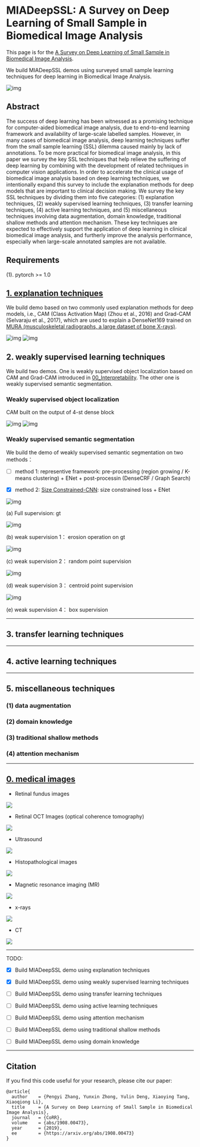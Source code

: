 # MIADeepSSL: A Survey on Deep Learning of Small Sample in Biomedical Image Analysis

This page is for the [A Survey on Deep Learning of Small Sample in Biomedical Image Analysis](https://arxiv.org/abs/1908.00473).

We build MIADeepSSL demos using surveyed small sample learning techniques for deep learning in Biomedical Image Analysis. 


![img](./chart.jpg)


## Abstract

The success of deep learning has been witnessed as a promising technique for computer-aided biomedical image analysis, due to end-to-end learning framework and availability of large-scale labelled samples. However, in many cases of biomedical image analysis, deep learning techniques suffer from the small sample learning (SSL) dilemma caused mainly by lack of annotations. To be more practical for biomedical image analysis, in this paper we survey the key SSL techniques that help relieve the suffering of deep learning by combining with the development of related techniques in computer vision applications. In order to accelerate the clinical usage of biomedical image analysis based on deep learning techniques, we intentionally expand this survey to include the explanation methods for deep models that are important to clinical decision making. We survey the key SSL techniques by dividing them into five categories: (1) explanation techniques, (2) weakly supervised learning techniques, (3) transfer learning techniques, (4) active learning techniques, and (5) miscellaneous techniques involving data augmentation, domain knowledge, traditional shallow methods and attention mechanism. These key techniques are expected to effectively support the application of deep learning in clinical biomedical image analysis, and furtherly improve the analysis performance, especially when large-scale annotated samples are not available.

## Requirements

(1). pytorch >= 1.0





## [1. explanation techniques](./00_Interpretability)

We build demo based on two commonly used explanation methods for deep models, i.e., CAM (Class Activation Map) (Zhou et al., 2016) and Grad-CAM (Selvaraju et al., 2017), which are used to explain a DenseNet169 trained on [MURA (musculoskeletal radiographs, a large dataset of bone X-rays)](https://stanfordmlgroup.github.io/competitions/mura/).


![img](00_Interpretability/images/image2.png)
![img](00_Interpretability/images/image2_cam.png)

## 2. weakly supervised learning techniques

We build two demos. One is weakly supervised object localization based on CAM and Grad-CAM introduced in [00_Interpretability](./00_Interpretability). The other one is weakly supervised semantic segmentation.

### Weakly supervised object localization

CAM built on the output of 4-st dense block

![img](./01_WeaklySupervised/images/image2_cam.png)
![img](./01_WeaklySupervised/images/image2_cam_p.png)


### Weakly supervised semantic segmentation

We build the demo of weakly supervised semantic segmentation on two methods：

- [ ] method 1: representive framework: pre-processing (region growing / K-means clustering) + ENet + post-processin (DenseCRF / Graph Search)

- [x] method 2: [Size Constrained-CNN](https://arxiv.org/abs/1805.04628): size constrained loss + ENet

![img](./01_WeaklySupervised/images/Figure_fs.png)

(a) Full supervision: gt

![img](./01_WeaklySupervised/images/Figure_ep.png)

(b) weak supervision 1： erosion operation on gt



![img](./01_WeaklySupervised/images/Figure_rand.png)

(c) weak supervision 2： random point supervision 


![img](./01_WeaklySupervised/images/Figure_centroid.png)

(d) weak supervision 3： centroid point supervision 

![img](./01_WeaklySupervised/images/Figure_box.png)

(e) weak supervision 4： box supervision


------------

## 3. transfer learning techniques



------------

## 4. active learning techniques


------------


## 5. miscellaneous techniques


### (1) data augmentation

### (2) domain knowledge

### (3) traditional shallow methods

### (4) attention mechanism



------------

## [0. medical images](./MedicalImages)

- Retinal fundus images

![](MedicalImages/images/retina.jpg)

- Retinal OCT Images (optical coherence tomography)

![](MedicalImages/images/oct.jpeg)

- Ultrasound

![](MedicalImages/images/ultrasound.png)

- Histopathological images

![](MedicalImages/images/acdc-hist.jpeg)

- Magnetic resonance imaging (MR)

![](MedicalImages/images/acdc-mr0.png)

- x-rays

![](MedicalImages/images/chestxray8.png)

- CT

![](MedicalImages/images/KITS2019-3d.png)


---------------



TODO:

- [x] Build MIADeepSSL demo using explanation techniques

- [x] Build MIADeepSSL demo using weakly supervised learning techniques

- [ ] Build MIADeepSSL demo using transfer learning techniques

- [ ] Build MIADeepSSL demo using active learning techniques

- [ ] Build MIADeepSSL demo using attention mechanism

- [ ] Build MIADeepSSL demo using traditional shallow methods

- [ ] Build MIADeepSSL demo using domain knowledge


----------

## Citation

If you find this code useful for your research, please cite our paper:

```
@article{
  author    = {Pengyi Zhang, Yunxin Zhong, Yulin Deng, Xiaoying Tang, Xiaoqiong Li},
  title     = {A Survey on Deep Learning of Small Sample in Biomedical Image Analysis},
  journal   = {CoRR},
  volume    = {abs/1908.00473},
  year      = {2019},
  ee        = {https://arxiv.org/abs/1908.00473}
}

```
